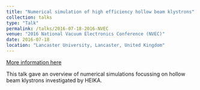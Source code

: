```yaml
---
title: "Numerical simulation of high efficiency hollow beam klystrons"
collection: talks
type: "Talk"
permalink: /talks/2016-07-18-2016-NVEC
venue: "2016 National Vacuum Electronics Conference (NVEC)"
date: 2016-07-18
location: "Lancaster University, Lancaster, United Kingdom"
---
```


[More information here](http://www.research.lancs.ac.uk/portal/en/publications/-(fe43f551-dc6b-456e-abe1-1caeb813315a).html)

This talk gave an overview of numerical simulations focussing on hollow beam klystrons investigated by HEIKA.
